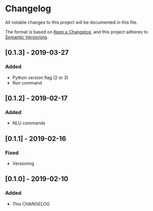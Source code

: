 # Changelog
All notable changes to this project will be documented in this file.

The format is based on [Keep a Changelog](https://keepachangelog.com/en/1.0.0/),
and this project adheres to [Semantic Versioning](https://semver.org/spec/v2.0.0.html).

## [0.1.3] - 2019-03-27
### Added
- Python version flag (2 or 3)
- Run command

## [0.1.2] - 2019-02-17
### Added
- NLU commands

## [0.1.1] - 2019-02-16
### Fixed
- Versioning

## [0.1.0] - 2019-02-10
### Added
- This CHANGELOG
